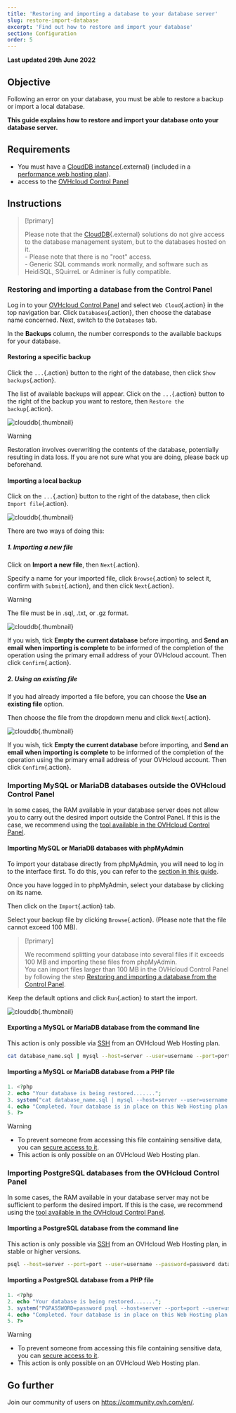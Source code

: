 ```yaml
---
title: 'Restoring and importing a database to your database server'
slug: restore-import-database
excerpt: 'Find out how to restore and import your database'
section: Configuration
order: 5
---
```


**Last updated 29th June 2022**

## Objective

Following an error on your database, you must be able to restore a backup or import a local database. 

**This guide explains how to restore and import your database onto your database server.**

## Requirements

- You must have a [CloudDB instance](https://www.ovh.ie/cloud/cloud-databases/){.external} (included in a [performance web hosting plan](https://www.ovhcloud.com/en-ie/web-hosting/)).
- access to the [OVHcloud Control Panel](https://www.ovh.com/auth/?action=gotomanager&from=https://www.ovh.ie/&ovhSubsidiary=ie)

## Instructions

> [!primary]
>
> Please note that the [CloudDB](https://www.ovh.ie/cloud/cloud-databases/){.external} solutions do not give access to the database management system, but to the databases hosted on it.
> <br> - Please note that there is no "root" access.
> <br> - Generic SQL commands work normally, and software such as HeidiSQL, SQuirreL or Adminer is fully compatible.

### Restoring and importing a database from the Control Panel

Log in to your [OVHcloud Control Panel](https://www.ovh.com/auth/?action=gotomanager&from=https://www.ovh.ie/&ovhSubsidiary=ie) and select `Web Cloud`{.action} in the top navigation bar. Click `Databases`{.action}, then choose the database name concerned. Next, switch to the `Databases` tab.

In the **Backups** column, the number corresponds to the available backups for your database.

#### Restoring a specific backup

Click the `...`{.action} button to the right of the database, then click `Show backups`{.action}.

The list of available backups will appear. Click on the `...`{.action} button to the right of the backup you want to restore, then `Restore the backup`{.action}.

![clouddb](images/private-sql-restore01.png){.thumbnail}

> [!warning]
>
> Restoration involves overwriting the contents of the database, potentially resulting in data loss. If you are not sure what you are doing, please back up beforehand.
> 

#### Importing a local backup

Click on the `...`{.action} button to the right of the database, then click `Import file`{.action}.

![clouddb](images/private-sql-import01.png){.thumbnail}

There are two ways of doing this:

##### 1\. Importing a new file

Click on **Import a new file**, then `Next`{.action}.

Specify a name for your imported file, click `Browse`{.action} to select it, confirm with `Submit`{.action}, and then click `Next`{.action}.

> [!warning]
>
> The file must be in .sql, .txt, or .gz format.
> 

![clouddb](images/private-sql-import02.png){.thumbnail}

If you wish, tick **Empty the current database** before importing, and **Send an email when importing is complete** to be informed of the completion of the operation using the primary email address of your OVHcloud account. Then click `Confirm`{.action}.

##### 2\. Using an existing file

If you had already imported a file before, you can choose the **Use an existing file** option.

Then choose the file from the dropdown menu and click `Next`{.action}.

![clouddb](images/private-sql-import03.png){.thumbnail}

If you wish, tick **Empty the current database** before importing, and **Send an email when importing is complete** to be informed of the completion of the operation using the primary email address of your OVHcloud account. Then click `Confirm`{.action}.

### Importing MySQL or MariaDB databases outside the OVHcloud Control Panel

In some cases, the RAM available in your database server does not allow you to carry out the desired import outside the Control Panel. If this is the case, we recommend using the [tool available in the OVHcloud Control Panel](./#restoring-and-importing-a-database-from-the-control-panel).

#### Importing MySQL or MariaDB databases with phpMyAdmin

To import your database directly from phpMyAdmin, you will need to log in to the interface first. To do this, you can refer to the [section in this guide](https://docs.ovh.com/ie/en/clouddb/connecting-to-database-on-database-server/#logging-in-to-a-mysql-or-mariadb-database).

Once you have logged in to phpMyAdmin, select your database by clicking on its name.

Then click on the `Import`{.action} tab.

Select your backup file by clicking `Browse`{.action}. (Please note that the file cannot exceed 100 MB).

> [!primary]
>
> We recommend splitting your database into several files if it exceeds 100 MB and importing these files from phpMyAdmin.<br>
> You can import files larger than 100 MB in the OVHcloud Control Panel by following the step [Restoring and importing a database from the Control Panel](./#restoring-and-importing-a-database-from-the-control-panel).

Keep the default options and click `Run`{.action} to start the import.

![clouddb](images/private-sql-import04.png){.thumbnail}

#### Exporting a MySQL or MariaDB database from the command line

This action is only possible via [SSH](https://docs.ovh.com/ie/en/hosting/web_hosting_ssh_on_web_hosting_packages/) from an OVHcloud Web Hosting plan.

```bash
cat database_name.sql | mysql --host=server --user=username --port=port --password=password database_name
```

#### Importing a MySQL or MariaDB database from a PHP file

```php
1. <?php
2. echo "Your database is being restored.......";
3. system("cat database_name.sql | mysql --host=server --user=username --port=port --password=password database_name");
4. echo "Completed. Your database is in place on this Web Hosting plan.";
5. ?>
```

> [!warning]
>
> - To prevent someone from accessing this file containing sensitive data, you can [secure access to it](../how_to_password_protect_a_directory_on_your_website/).
> - This action is only possible on an OVHcloud Web Hosting plan.
>

### Importing PostgreSQL databases from the OVHcloud Control Panel

In some cases, the RAM available in your database server may not be sufficient to perform the desired import. If this is the case, we recommend using the [tool available in the OVHcloud Control Panel](./#restoring-and-importing-a-database-from-the-control-panel).

#### Importing a PostgreSQL database from the command line

This action is only possible via [SSH](https://docs.ovh.com/ie/en/hosting/web_hosting_ssh_on_web_hosting_packages/) from an OVHcloud Web Hosting plan, in stable or higher versions.

```bash
psql --host=server --port=port --user=username --password=password database_name < database_name.sql
```

#### Importing a PostgreSQL database from a PHP file

```php
1. <?php
2. echo "Your database is being restored.......";
3. system("PGPASSWORD=password psql --host=server --port=port --user=username --password=password database_name < database_name.sql");
4. echo "Completed. Your database is in place on this Web Hosting plan.";
5. ?>
```

> [!warning]
>
> - To prevent someone from accessing this file containing sensitive data, you can [secure access to it](https://docs.ovh.com/ie/en/hosting/how_to_password_protect_a_directory_on_your_website/).
> - This action is only possible on an OVHcloud Web Hosting plan.
>

## Go further

Join our community of users on <https://community.ovh.com/en/>.
